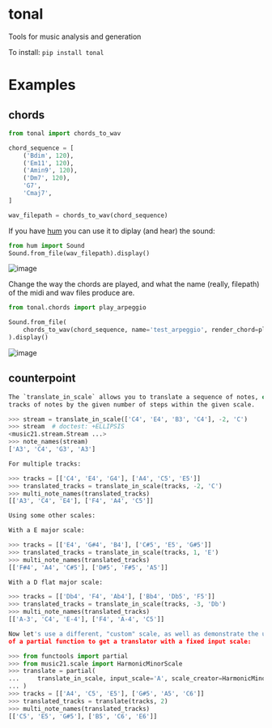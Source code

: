 
# tonal
Tools for music analysis and generation


To install:	```pip install tonal```


# Examples

## chords


```python
from tonal import chords_to_wav

chord_sequence = [
    ('Bdim', 120),
    ('Em11', 120),
    ('Amin9', 120),
    ('Dm7', 120),
    'G7',
    'Cmaj7',
]

wav_filepath = chords_to_wav(chord_sequence)

```

If you have [hum](https://pypi.org/project/hum/) you can use it to diplay (and hear) 
the sound:

```python
from hum import Sound
Sound.from_file(wav_filepath).display()
```

![image](https://github.com/thorwhalen/sonify/assets/1906276/49e1002c-fbb6-47d8-b642-aaf46b218e0b)


Change the way the chords are played, and what the name (really, filepath) of the 
midi and wav files produce are.

```python
from tonal.chords import play_arpeggio

Sound.from_file(
    chords_to_wav(chord_sequence, name='test_arpeggio', render_chord=play_arpeggio)
).display()
```

![image](https://github.com/thorwhalen/sonify/assets/1906276/0f046317-3965-4544-ae4b-288a0762ec4d)


## counterpoint

```python
The `translate_in_scale` allows you to translate a sequence of notes, or multiple 
tracks of notes by the given number of steps within the given scale.

>>> stream = translate_in_scale(['C4', 'E4', 'B3', 'C4'], -2, 'C')
>>> stream  # doctest: +ELLIPSIS
<music21.stream.Stream ...>
>>> note_names(stream)
['A3', 'C4', 'G3', 'A3']

For multiple tracks:

>>> tracks = [['C4', 'E4', 'G4'], ['A4', 'C5', 'E5']]
>>> translated_tracks = translate_in_scale(tracks, -2, 'C')
>>> multi_note_names(translated_tracks)
[['A3', 'C4', 'E4'], ['F4', 'A4', 'C5']]

Using some other scales:

With a E major scale:

>>> tracks = [['E4', 'G#4', 'B4'], ['C#5', 'E5', 'G#5']]
>>> translated_tracks = translate_in_scale(tracks, 1, 'E')
>>> multi_note_names(translated_tracks)
[['F#4', 'A4', 'C#5'], ['D#5', 'F#5', 'A5']]

With a D flat major scale:

>>> tracks = [['Db4', 'F4', 'Ab4'], ['Bb4', 'Db5', 'F5']]
>>> translated_tracks = translate_in_scale(tracks, -3, 'Db')
>>> multi_note_names(translated_tracks)
[['A-3', 'C4', 'E-4'], ['F4', 'A-4', 'C5']]

Now let's use a different, "custom" scale, as well as demonstrate the use
of a partial function to get a translator with a fixed input scale:

>>> from functools import partial
>>> from music21.scale import HarmonicMinorScale
>>> translate = partial(
...     translate_in_scale, input_scale='A', scale_creator=HarmonicMinorScale
... )
>>> tracks = [['A4', 'C5', 'E5'], ['G#5', 'A5', 'C6']]
>>> translated_tracks = translate(tracks, 2)
>>> multi_note_names(translated_tracks)
[['C5', 'E5', 'G#5'], ['B5', 'C6', 'E6']]
```